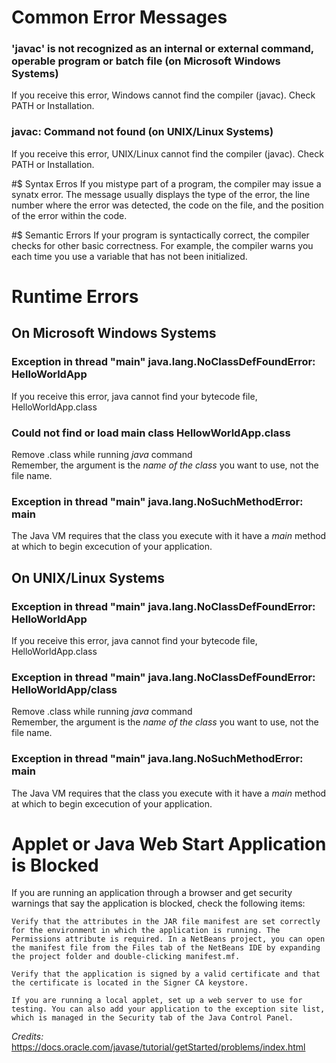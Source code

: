 # Common Error Messages
### 'javac' is not recognized as an internal or external command, operable program or batch file (on Microsoft Windows Systems)

If you receive this error, Windows cannot find the compiler (javac).
Check PATH or Installation.

### javac: Command not found (on UNIX/Linux Systems)

If you receive this error, UNIX/Linux cannot find the compiler (javac).
Check PATH or Installation.


#$ Syntax Erros
If you mistype part of a program, the compiler may issue a synatx error. The message usually displays the type of the error, the line number where the error was detected, the code on the file, and the position of the error within the code.

#$ Semantic Errors
If your program is syntactically correct, the compiler checks for other basic correctness. For example, the compiler warns you each time you use a variable that has not been initialized.

# Runtime Errors
## On Microsoft Windows Systems
### Exception in thread "main" java.lang.NoClassDefFoundError: HelloWorldApp
If you receive this error, java cannot find your bytecode file, HelloWorldApp.class

### Could not find or load main class HellowWorldApp.class
Remove .class while running *java* command<br>
Remember, the argument is the _name of the class_ you want to use, not the file name.

### Exception in thread "main" java.lang.NoSuchMethodError: main
The Java VM requires that the class you execute with it have a *main* method at which to begin excecution of your application.

## On UNIX/Linux Systems
### Exception in thread "main" java.lang.NoClassDefFoundError: HelloWorldApp
If you receive this error, java cannot find your bytecode file, HelloWorldApp.class

### Exception in thread "main" java.lang.NoClassDefFoundError: HelloWorldApp/class
Remove .class while running *java* command<br>
Remember, the argument is the _name of the class_ you want to use, not the file name.

### Exception in thread "main" java.lang.NoSuchMethodError: main
The Java VM requires that the class you execute with it have a *main* method at which to begin excecution of your application.

# Applet or Java Web Start Application is Blocked
If you are running an application through a browser and get security warnings that say the application is blocked, check the following items:

    Verify that the attributes in the JAR file manifest are set correctly for the environment in which the application is running. The Permissions attribute is required. In a NetBeans project, you can open the manifest file from the Files tab of the NetBeans IDE by expanding the project folder and double-clicking manifest.mf.

    Verify that the application is signed by a valid certificate and that the certificate is located in the Signer CA keystore.

    If you are running a local applet, set up a web server to use for testing. You can also add your application to the exception site list, which is managed in the Security tab of the Java Control Panel.

*Credits:* https://docs.oracle.com/javase/tutorial/getStarted/problems/index.html
